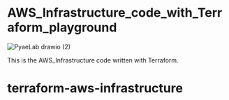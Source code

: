 # AWS_Infrastructure_code_with_Terraform_playground
![PyaeLab drawio (2)](https://github.com/Impyaephyo/terraform-aws-infrastructure/assets/77662642/084fd1e4-4e15-4ece-853a-6cd7ff7ec3dd)

This is the AWS_Infrastructure code written with Terraform.

# terraform-aws-infrastructure
